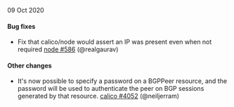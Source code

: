 09 Oct 2020

#### Bug fixes

 - Fix that calico/node would assert an IP was present even when not required [node #586](https://github.com/projectcalico/node/pull/586) (@realgaurav)

#### Other changes

 - It's now possible to specify a password on a BGPPeer resource, and the password will be used to authenticate the peer on BGP sessions generated by that resource. [calico #4052](https://github.com/projectcalico/calico/pull/4052) (@neiljerram)
